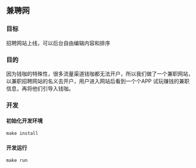 
## 兼聘网 

### 目标

招聘网站上线，可以后台自由编辑内容和排序

### 目的 

因为钱咖的特殊性，很多流量渠道钱咖都无法开户，所以我们做了一个兼职网站，以兼职招聘网站的名义去开户，用户进入网站后看到一个个APP
试玩赚钱的兼职信息，再将他们引导入钱咖。

### 开发


#### 初始化开发环境

```powershell
make install
```

#### 开发运行

```powershell
make run
```